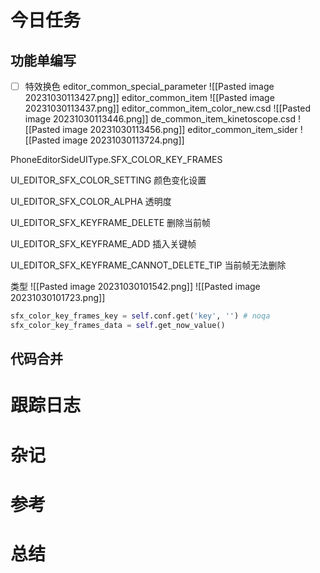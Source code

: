

# 今日任务

## 功能单编写

- [ ] 特效换色
editor_common_special_parameter
![[Pasted image 20231030113427.png]]
editor_common_item
![[Pasted image 20231030113437.png]]
editor_common_item_color_new.csd
![[Pasted image 20231030113446.png]]
de_common_item_kinetoscope.csd
![[Pasted image 20231030113456.png]]
editor_common_item_sider
![[Pasted image 20231030113724.png]]

PhoneEditorSideUIType.SFX_COLOR_KEY_FRAMES

UI_EDITOR_SFX_COLOR_SETTING 颜色变化设置

UI_EDITOR_SFX_COLOR_ALPHA 透明度

UI_EDITOR_SFX_KEYFRAME_DELETE 删除当前帧

UI_EDITOR_SFX_KEYFRAME_ADD 插入关键帧

UI_EDITOR_SFX_KEYFRAME_CANNOT_DELETE_TIP 当前帧无法删除


类型
![[Pasted image 20231030101542.png]]
![[Pasted image 20231030101723.png]]





```python
sfx_color_key_frames_key = self.conf.get('key', '') # noqa  
sfx_color_key_frames_data = self.get_now_value()
```

## 代码合并




# 跟踪日志



# 杂记



# 参考


# 总结
